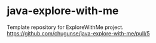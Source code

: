 # java-explore-with-me
Template repository for ExploreWithMe project.
https://github.com/chugunse/java-explore-with-me/pull/5
